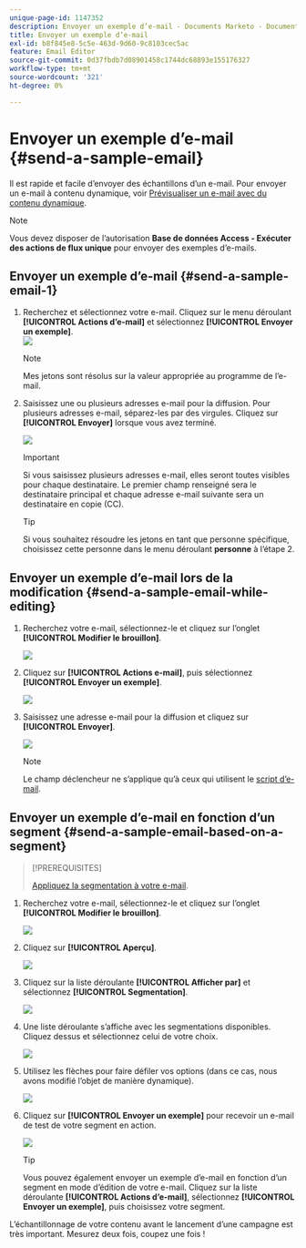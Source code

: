 ```yaml
---
unique-page-id: 1147352
description: Envoyer un exemple d’e-mail - Documents Marketo - Documentation du produit
title: Envoyer un exemple d’e-mail
exl-id: b8f845e8-5c5e-463d-9d60-9c8103cec5ac
feature: Email Editor
source-git-commit: 0d37fbdb7d08901458c1744dc68893e155176327
workflow-type: tm+mt
source-wordcount: '321'
ht-degree: 0%

---
```


# Envoyer un exemple d’e-mail {#send-a-sample-email}

Il est rapide et facile d’envoyer des échantillons d’un e-mail. Pour envoyer un e-mail à contenu dynamique, voir [Prévisualiser un e-mail avec du contenu dynamique](/help/marketo/product-docs/email-marketing/general/functions-in-the-editor/preview-an-email-with-dynamic-content.md).

>[!NOTE]
>
>Vous devez disposer de l’autorisation **Base de données Access - Exécuter des actions de flux unique** pour envoyer des exemples d’e-mails.

## Envoyer un exemple d’e-mail {#send-a-sample-email-1}

1. Recherchez et sélectionnez votre e-mail. Cliquez sur le menu déroulant **[!UICONTROL Actions d’e-mail]** et sélectionnez **[!UICONTROL Envoyer un exemple]**.\
   ![](assets/one-281-29.jpg)

   >[!NOTE]
   >
   >Mes jetons sont résolus sur la valeur appropriée au programme de l’e-mail.

1. Saisissez une ou plusieurs adresses e-mail pour la diffusion. Pour plusieurs adresses e-mail, séparez-les par des virgules. Cliquez sur **[!UICONTROL Envoyer]** lorsque vous avez terminé.

   ![](assets/two.png)

   >[!IMPORTANT]
   >
   >Si vous saisissez plusieurs adresses e-mail, elles seront toutes visibles pour chaque destinataire. Le premier champ renseigné sera le destinataire principal et chaque adresse e-mail suivante sera un destinataire en copie (CC).

   >[!TIP]
   >
   >Si vous souhaitez résoudre les jetons en tant que personne spécifique, choisissez cette personne dans le menu déroulant **personne** à l’étape 2.

## Envoyer un exemple d’e-mail lors de la modification {#send-a-sample-email-while-editing}

1. Recherchez votre e-mail, sélectionnez-le et cliquez sur l’onglet **[!UICONTROL Modifier le brouillon]**.

   ![](assets/three-281-29.jpg)

1. Cliquez sur **[!UICONTROL Actions e-mail]**, puis sélectionnez **[!UICONTROL Envoyer un exemple]**.

   ![](assets/four.png)

1. Saisissez une adresse e-mail pour la diffusion et cliquez sur **[!UICONTROL Envoyer]**.

   ![](assets/two.png)

   >[!NOTE]
   >
   >Le champ déclencheur ne s’applique qu’à ceux qui utilisent le [script d’e-mail](https://experienceleague.adobe.com/en/docs/marketo-developer/marketo/email-scripting).

## Envoyer un exemple d’e-mail en fonction d’un segment {#send-a-sample-email-based-on-a-segment}

>[!PREREQUISITES]
>
>[Appliquez la segmentation à votre e-mail](/help/marketo/product-docs/email-marketing/general/functions-in-the-editor/using-dynamic-content-in-an-email.md).

1. Recherchez votre e-mail, sélectionnez-le et cliquez sur l’onglet **[!UICONTROL Modifier le brouillon]**.

   ![](assets/three-281-29.jpg)

1. Cliquez sur **[!UICONTROL Aperçu]**.

   ![](assets/1.png)

1. Cliquez sur la liste déroulante **[!UICONTROL Afficher par]** et sélectionnez **[!UICONTROL Segmentation]**.

   ![](assets/2.png)

1. Une liste déroulante s’affiche avec les segmentations disponibles. Cliquez dessus et sélectionnez celui de votre choix.

   ![](assets/3.png)

1. Utilisez les flèches pour faire défiler vos options (dans ce cas, nous avons modifié l’objet de manière dynamique).

   ![](assets/4.png)

1. Cliquez sur **[!UICONTROL Envoyer un exemple]** pour recevoir un e-mail de test de votre segment en action.

   ![](assets/5.png)

   >[!TIP]
   >
   >Vous pouvez également envoyer un exemple d’e-mail en fonction d’un segment en mode d’édition de votre e-mail. Cliquez sur la liste déroulante **[!UICONTROL Actions d’e-mail]**, sélectionnez **[!UICONTROL Envoyer un exemple]**, puis choisissez votre segment.

L’échantillonnage de votre contenu avant le lancement d’une campagne est très important. Mesurez deux fois, coupez une fois !
